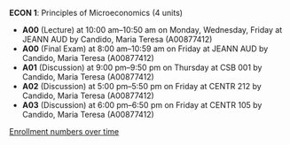 **ECON 1**: Principles of Microeconomics (4 units)

- **A00** (Lecture) at 10:00 am–10:50 am on Monday, Wednesday, Friday at JEANN AUD by Candido, Maria Teresa (A00877412)
- **A00** (Final Exam) at 8:00 am–10:59 am on Friday at JEANN AUD by Candido, Maria Teresa (A00877412)
- **A01** (Discussion) at 9:00 pm–9:50 pm on Thursday at CSB 001 by Candido, Maria Teresa (A00877412)
- **A02** (Discussion) at 5:00 pm–5:50 pm on Friday at CENTR 212 by Candido, Maria Teresa (A00877412)
- **A03** (Discussion) at 6:00 pm–6:50 pm on Friday at CENTR 105 by Candido, Maria Teresa (A00877412)

[Enrollment numbers over time](./ECON1.tsv)
